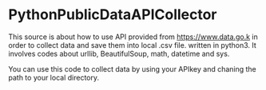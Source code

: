 # PythonPublicDataAPICollector

This source is about how to use API provided from https://www.data.go.k in order to collect data and save them into local .csv file. written in python3.
It involves codes about urllib, BeautifulSoup, math, datetime and sys.  

You can use this code to collect data by using your APIkey and chaning the path to your local directory.
